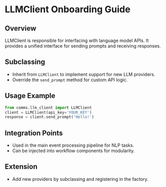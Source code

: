 # LLMClient Onboarding Guide

## Overview
LLMClient is responsible for interfacing with language model APIs. It provides a unified interface for sending prompts and receiving responses.

## Subclassing
- Inherit from `LLMClient` to implement support for new LLM providers.
- Override the `send_prompt` method for custom API logic.

## Usage Example
```python
from comms.llm_client import LLMClient
client = LLMClient(api_key='YOUR_KEY')
response = client.send_prompt('Hello!')
```

## Integration Points
- Used in the main event processing pipeline for NLP tasks.
- Can be injected into workflow components for modularity.

## Extension
- Add new providers by subclassing and registering in the factory.
